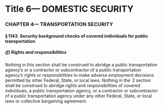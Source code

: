 
# Title 6— DOMESTIC SECURITY
### CHAPTER 4— TRANSPORTATION SECURITY
#### § 1143. Security background checks of covered individuals for public transportation
##### (f) Rights and responsibilities

Nothing in this section shall be construed to abridge a public transportation agency’s or a contractor or subcontractor of a public transportation agency’s rights or responsibilities to make adverse employment decisions permitted by other Federal, State, or local laws. Nothing in the  2 section shall be construed to abridge rights and responsibilities of covered individuals, a public transportation agency, or a contractor or subcontractor of a public transportation agency under any other Federal, State, or local laws or collective bargaining agreement.
